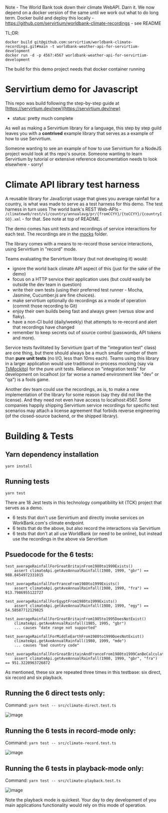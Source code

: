 Note - The World Bank took down their climate WebAPI. Darn it. We now depend on a docker version of the same until we work out what to do long term. Docker build and deploy this locally - https://github.com/servirtium/worldbank-climate-recordings - see README

TL;DR:

```
docker build git@github.com:servirtium/worldbank-climate-recordings.git#main -t worldbank-weather-api-for-servirtium-development
docker run -d -p 4567:4567 worldbank-weather-api-for-servirtium-development
```

The build for this demo project needs that docker container running

# Servirtium demo for Javascript

This repo was build following the step-by-step guide at [https://servirtium.dev/new](https://servirtium.dev/new)

- status: pretty much complete

As well as making a Servirtium library for a language, this step by step guild leaves you with a **contrived** example library that serves as a example of how to use Servirtium.

Someone wanting to see an example of how to use Servirtium for a NodeJS project would look at ths repo's source. Someone wanting to learn Servirtium by tutorial or extensive reference documentation needs to look elsewhere - sorry!

# Climate API library test harness

A reusable library for JavaScript usage that gives you average rainfall for a country, is what was made to serve as a test harness for this demo. The test harness in turn uses The world bank's REST Web-APIs - `/climateweb/rest/v1/country/annualavg/pr/{fromCCYY}/{toCCYY}/{countryISO}.xml` - for that. See note at top of README.

The demo comes has unit tests and recordings of service interactions for each test.  The recordings are in the [mocks](mocks) folder.

The library comes with a means to re-record those service interactions, using Servirtium in "record" mode.

Teams evaluating the Servirtium library (but not developing it) would:

* ignore the world back climate API aspect of this (just for the sake of the demo)
* focus on a HTTP service their application uses (but could easily be outside the dev team in question)
* write their own tests (using their preferred test runner - Mocha, Jasmine, Cucumber.js are fine choices). 
* make servirtium optionally do recordings as a mode of operation (commit those recording to Git)
* enjoy their own builds being fast and always green (versus slow and flaky).
* have a non-CI build (daily/weekly) that attempts to re-record and alert that recordings have changed
* remember to keep secrets out of source control (passwords, API tokens and more).

Service tests favilitated by Servirtium (part of the "integration test" class) are one thing, but there should always be a much smaller number of them than **pure unit tests** (no I/O, less than 10ms each). Teams using this library in a larger application would use traditional in-process mocking (say via [TsMockito](https://github.com/NagRock/ts-mockito)) for the pure unit tests. Reliance on "integration tests" for development on localhost (or far worse a named environment like "dev" or "qa") is a fools game.

Another dev team could use the recordings, as is, to make a new implementation of the library for some reason (say they did not like the license). And they need not even have access to localhost:4567. Some companies happily shipping Servirtium service recordings for specific test scenarios may attach a license agreement that forbids reverse engineering (of the closed-source backend, or the shipped library).

# Building & Tests
    
## Yarn dependency installation

```
yarn install
```

## Running tests

```
yarn test
```

There are 18 Jest tests in this technology compatibility kit (TCK) project that serves as a demo.

* 6 tests that don't use Servirtium and directly invoke services on WorkBank.com's climate endpoint. 
* 6 tests that do the above, but also record the interactions via Servirtium
* 6 tests that don't at all use WorldBank (or need to be online), but instead use the recordings in the above via Servirtium

## Psuedocode for the 6 tests:

```
test_averageRainfallForGreatBritainFrom1980to1999Exists()
    assert climateApi.getAveAnnualRainfall(1980, 1999, "gbr") == 988.8454972331015

test_averageRainfallForFranceFrom1980to1999Exists()
    assert climateApi.getAveAnnualRainfall(1980, 1999, "fra") == 913.7986955122727

test_averageRainfallForEgyptFrom1980to1999Exists()
    assert climateApi.getAveAnnualRainfall(1980, 1999, "egy") == 54.58587712129825

test_averageRainfallForGreatBritainFrom1985to1995DoesNotExist()
    climateApi.getAveAnnualRainfall(1985, 1995, "gbr")
    ... causes "date range not supported" 

test_averageRainfallForMiddleEarthFrom1980to1999DoesNotExist()
    climateApi.getAveAnnualRainfall(1980, 1999, "mde")
    ... causes "bad country code"

test_averageRainfallForGreatBritainAndFranceFrom1980to1999CanBeCalculatedFromTwoRequests()
    assert climateApi.getAveAnnualRainfall(1980, 1999, "gbr", "fra") == 951.3220963726872
```

As mentioned, these six are repeated three times in this testbase: six direct, six record and six playback.

## Running the 6 direct tests only:

Command: `yarn test -- src/climate-direct.test.ts`

![image](https://user-images.githubusercontent.com/82182/90219081-34c4d280-ddfd-11ea-9c2b-b54e270cc7cd.png)

## Running the 6 tests in record-mode only:

Command: `yarn test -- src/climate-record.test.ts`

![image](https://user-images.githubusercontent.com/82182/90219208-6a69bb80-ddfd-11ea-980d-ec71f7bdb59d.png)

## Running the 6 tests in playback-mode only:

Command: `yarn test -- src/climate-playback.test.ts`

![image](https://user-images.githubusercontent.com/82182/90219297-a00ea480-ddfd-11ea-9610-6450d949d0df.png)

Note the playback mode is quickest. Your day to dey development of you main applications functionality would rely on this mode of operation. 